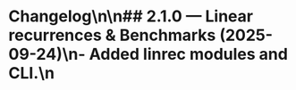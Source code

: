 # Changelog\n\n## 2.1.0 — Linear recurrences & Benchmarks (2025-09-24)\n- Added linrec modules and CLI.\n